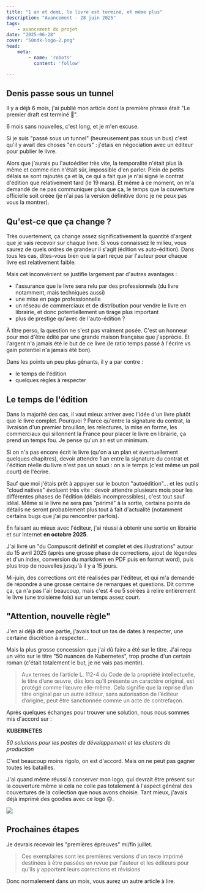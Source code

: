 ```yaml
---
title: "1 an et demi, le livre est terminé, et même plus"
description: "Avancement - 28 juin 2025"
tags:
    - avancement du projet
date: "2025-06-28"
cover: "50ndk-logo-2.png"
head:
    meta:
        - name: 'robots'
          content: 'follow'

---
```


## Denis passe sous un tunnel

Il y a déjà 6 mois, j'ai publié mon article dont la première phrase était "Le premier draft est terminé 🎊".

6 mois sans nouvelles, c'est long, et je m'en excuse.

Si je suis "passé sous un tunnel" (heureusement pas sous un bus) c'est qu'il y avait des choses "en cours" : j'étais en négociation avec un éditeur pour publier le livre.

Alors que j'aurais pu l'autoéditer très vite, la temporalité n'était plus là même et comme rien n'était sûr, impossible d'en parler. Plein de petits délais se sont rajoutés ça et là, ce qui a fait que je n'ai signé le contrat d'édition que relativement tard (le 19 mars). Et même à ce moment, on m'a demandé de ne pas communiquer plus que ça, le temps que la couverture officielle soit créée (je n'ai pas la version définitive donc je ne peux pas vous la montrer).

## Qu'est-ce que ça change ?

Très ouvertement, ça change assez significativement la quantité d'argent que je vais recevoir sur chaque livre. Si vous connaissez le milieu, vous saurez de quels ordres de grandeur il s'agit (édition vs auto-édition). Dans tous les cas, dites-vous bien que la part reçue par l'auteur pour chaque livre est relativement faible. 

Mais cet inconvénient se justifie largement par d'autres avantages :

* l'assurance que le livre sera relu par des professionnels (du livre notamment, mais techniques aussi)
* une mise en page professionnelle
* un réseau de commerciaux et de distribution pour vendre le livre en librairie, et donc potentiellement un tirage plus important
* plus de prestige qu'avec de l'auto-édition ?

À titre perso, la question ne s'est pas vraiment posée. C'est un honneur pour moi d'être édité par une grande maison française que j'apprécie. Et l'argent n'a jamais été le but de ce livre (le ratio temps passé à l'écrire vs gain potentiel n'a jamais été bon).

Dans les points un peu plus gênants, il y a par contre :

* le temps de l'édition
* quelques règles à respecter

## Le temps de l'édition

Dans la majorité des cas, il vaut mieux arriver avec l'idée d'un livre plutôt que le livre complet. Pourquoi ? Parce qu'entre la signature du contrat, la livraison d'un premier brouillon, les relectures, la mise en forme, les commerciaux qui sillonnent la France pour placer le livre en librairie, ça prend un temps fou. Je pense qu'un an est un minimum.

Si on n'a pas encore écrit le livre (qu'on a un plan et éventuellement quelques chapitres), devoir attendre 1 an entre la signature du contrat et l'édition réelle du livre n'est pas un souci : on a le temps (c'est même un poil court) de l'écrire. 

Sauf que moi j'étais prêt à appuyer sur le bouton "autoédition"... et les outils "cloud natives" évoluent très vite : devoir attendre plusieurs mois pour les différentes phases de l'édition (délais incompressibles), c'est tout sauf idéal. Même si le livre ne sera pas "périmé" à la sortie, certains points de détails ne seront probablement plus tout à fait d'actualité (notamment certains bugs que j'ai pu rencontrer parfois).

En faisant au mieux avec l'éditeur, j'ai réussi à obtenir une sortie en librairie et sur Internet **en octobre 2025**.

J'ai livré un "du Compuscrit définitif et complet et des illustrations" autour du 15 avril 2025 (après une grosse phase de corrections, ajout de légendes et d'un index, conversion du markdown en PDF puis en format word), puis plus trop de nouvelles jusqu'à il y a 15 jours.

Mi-juin, des corrections ont été réalisées par l'éditeur, et qui m'a demandé de répondre à une grosse centaine de remarques et questions. Dit comme ça, ça n'a pas l'air beaucoup, mais c'est 4 ou 5 soirées à relire entièrement le livre (une troisième fois) sur un temps assez court.

## "Attention, nouvelle règle"

J'en ai déjà dit une partie, j'avais tout un tas de dates à respecter, une certaine discrétion à respecter...

Mais la plus grosse concession que j'ai dû faire a été sur le titre. J'ai reçu un véto sur le titre "50 nuances de Kubernetes", trop proche d'un certain roman (c'était totalement le but, je ne vais pas mentir).

> Aux termes de l’article L. 112-4 du Code de la propriété intellectuelle, le titre d’une œuvre, dès lors qu’il présente un caractère original, est protégé comme l’œuvre elle-même. Cela signifie que la reprise d’un titre original par un autre éditeur, sans autorisation de l’éditeur d’origine, peut être sanctionnée comme un acte de contrefaçon.

Après quelques échanges pour trouver une solution, nous nous sommes mis d'accord sur :

**KUBERNETES**

*50 solutions pour les postes de développement et les clusters de production*

C'est beaucoup moins rigolo, on est d'accord. Mais on ne peut pas gagner toutes les batailles.

J'ai quand même réussi à conserver mon logo, qui devrait être présent sur la couverture même si cela ne colle pas totalement à l'aspect général des couvertures de la collection que nous avons choisie. Tant mieux, j'avais déjà imprimé des goodies avec ce logo 🙃.

![](50ndk-logo-2.png)

## Prochaines étapes

Je devrais recevoir les "premières épreuves" mi/fin juillet. 

> Ces exemplaires sont les premières versions d'un texte imprimé destinées à être passées en revue par l'auteur et les éditeurs pour qu'ils y apportent leurs corrections et révisions

Donc normalement dans un mois, vous aurez un autre article à lire.